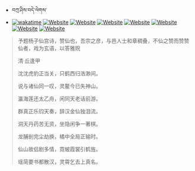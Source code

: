 - བཀྲ་ཤིས་བདེ་ལེགས་ 
- [![wakatime](https://wakatime.com/badge/user/5043ee4a-e361-4607-9d47-d557f2005d05.svg)](https://wakatime.com/@5043ee4a-e361-4607-9d47-d557f2005d05)	[![Website](https://img.shields.io/website?label=&up_color=orange&up_message=Tianchi&url=https%3A%2F%2Fshields.io)](https://tianchi.aliyun.com/home/science/scienceDetail?userId=1095279182618)	[![Website](https://img.shields.io/website?label=&up_color=blue&up_message=Kaggle&url=https%3A%2F%2Fshields.io)](https://www.kaggle.com/ivanxu/)	[![Website](https://img.shields.io/website?label=&up_color=gay&up_message=Yuque&url=https%3A%2F%2Fshields.io)](https://www.yuque.com/ivanaxu)	[![Website](https://img.shields.io/website?label=&up_color=brown&up_message=Leetcode&url=https%3A%2F%2Fshields.io)](https://leetcode.cn/u/ivanaxu)	[![Website](https://img.shields.io/website?label=&up_color=violet&up_message=AIstudio&url=https%3A%2F%2Fshields.io)](https://aistudio.baidu.com/aistudio/personalcenter/thirdview/979775)	[![Website](https://img.shields.io/website?label=&up_color=red&up_message=Gitee&url=https%3A%2F%2Fshields.io)](https://gitee.com/IvanaXu)	[![Website](https://img.shields.io/website?label=&up_color=yellow&up_message=Monkeytype&url=https%3A%2F%2Fshields.io)](https://monkeytype.com/profile/IvanaXu) 

> 予题杨子仙宫诗，赞仙也，吾宗之彦，与邑人士和章稠叠，不仙之赞而赞赞仙者，戏为玄语，以答雅贶
>
> 清·丘逢甲
>
> 沈沈虎豹正当关，只鹤西归浩渺间。
> 
> 说与诸仙同一叹，灵鳌今已失神山。
> 
> 瀛海莲还太乙舟，闲同天老话前游。
> 
> 群真正乐钧天奏，辞汉金仙独泪流。
> 
> 洞天丹药苦无资，坐隐闲争一著棋。
> 
> 龙脯剖完尘劫换，橘中全局正输时。
> 
> 仙山故侣剧多情，霓帔霞裳引鹤旌。
> 
> 瑶简要书都散汉，灵霄乞去上真名。
